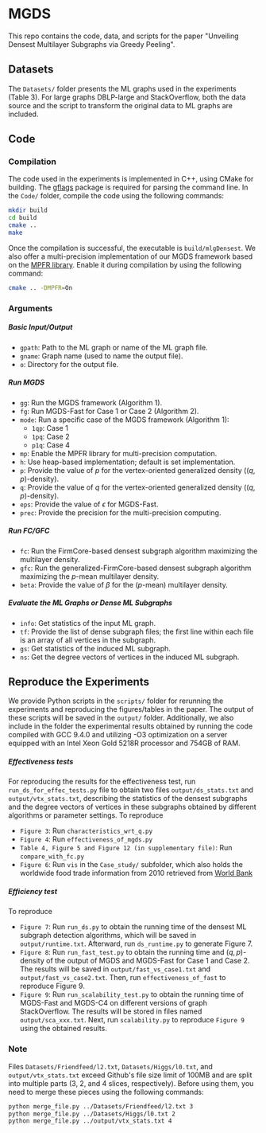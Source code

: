 # MGDS

This repo contains the code, data, and scripts for the paper "Unveiling Densest Multilayer Subgraphs via Greedy Peeling".
## Datasets


The `Datasets/` folder presents the ML graphs used in the experiments (Table 3). For large graphs DBLP-large and StackOverflow, both the data source and the script to transform the original data to ML graphs are included.

## Code


### Compilation

The code used in the experiments is implemented in C++, using CMake for building. The [gflags](https://github.com/gflags/gflags) package is required for parsing the command line. In the `Code/` folder, compile the code using the following commands:
```bash
mkdir build 
cd build 
cmake ..
make
```

Once the compilation is successful, the executable is `build/mlgDensest`. We also offer a multi-precision implementation of our MGDS framework based on the [MPFR library](https://www.mpfr.org/). Enable it during compilation by using the following command:
```bash
cmake .. -DMPFR=On
```

### Arguments
##### Basic Input/Output
- `gpath`: Path to the ML graph or name of the ML graph file.
- `gname`: Graph name (used to name the output file).
- `o`: Directory for the output file.
##### Run MGDS
- `gg`: Run the MGDS framework (Algorithm 1).
- `fg`: Run MGDS-Fast for Case 1 or Case 2 (Algorithm 2).
- `mode`: Run a specific case of the MGDS framework (Algorithm 1):
    - `1qp`: Case 1
    - `1pq`: Case 2
    - `p1q`: Case 4
- `mp`: Enable the MPFR library for multi-precision computation.
- `h`: Use heap-based implementation; default is set implementation.
- `p`: Provide the value of $p$ for the vertex-oriented generalized density ($(q, p)$-density).
- `q`: Provide the value of $q$ for the vertex-oriented generalized density ($(q, p)$-density).
- `eps`: Provide the value of $\epsilon$ for MGDS-Fast.
- `prec`: Provide the precision for the multi-precision computing.
##### Run FC/GFC
- `fc`: Run the FirmCore-based densest subgraph algorithm maximizing the multilayer density.
- `gfc`: Run the generalized-FirmCore-based densest subgraph algorithm maximizing the $p$-mean multilayer density.
- `beta`: Provide the value of $\beta$ for the ($p$-mean) multilayer density.
##### Evaluate the ML Graphs or Dense ML Subgraphs
- `info`: Get statistics of the input ML graph.
- `tf`: Provide the list of dense subgraph files; the first line within each file is an array of all vertices in the subgraph.
- `gs`: Get statistics of the induced ML subgraph.
- `ns`: Get the degree vectors of vertices in the induced ML subgraph.

## Reproduce the Experiments

We provide Python scripts in the `scripts/` folder for rerunning the experiments and reproducing the figures/tables in the paper. The output of these scripts will be saved in the `output/` folder. Additionally, we also include in the folder the experimental results obtained by running the code compiled with GCC 9.4.0 and utilizing -O3 optimization on a server equipped with an Intel Xeon Gold 5218R processor and 754GB of RAM.
##### Effectiveness tests
For reproducing the results for the effectiveness test, run `run_ds_for_effec_tests.py` file to obtain two files `output/ds_stats.txt` and `output/vtx_stats.txt`, describing the statistics of the densest subgraphs and the degree vectors of vertices in these subgraphs obtained by different algorithms or parameter settings. To reproduce
- `Figure 3`: Run `characteristics_wrt_q.py`
- `Figure 4`: Run `effectiveness_of_mgds.py`
- `Table 4, Figure 5 and Figure 12 (in supplementary file)`: Run `compare_with_fc.py`
- `Figure 6`: Run `vis` in the `Case_study/` subfolder, which also holds the worldwide food trade information from 2010 retrieved from [World Bank](https://wits.worldbank.org/CountryProfile/en/Country/WLD/Year/2010/TradeFlow/EXPIMP/Partner/by-country/Product/16-24_FoodProd#)
##### Efficiency test
To reproduce
- `Figure 7`: Run `run_ds.py` to obtain the running time of the densest ML subgraph detection algorithms, which will be saved in `output/runtime.txt`. Afterward, run `ds_runtime.py` to generate Figure 7.
- `Figure 8`: Run `run_fast_test.py` to obtain the running time and $(q, p)$-density of the output of MGDS and MGDS-Fast for Case 1 and Case 2. The results will be saved in `output/fast_vs_case1.txt` and `output/fast_vs_case2.txt`. Then, run `effectiveness_of_fast` to reproduce Figure 9.
- `Figure 9`: Run `run_scalability_test.py` to obtain the running time of MGDS-Fast and MGDS-C4 on different versions of graph StackOverflow.  The results will be stored in files named `output/sca_xxx.txt`. Next, run `scalability.py` to reproduce `Figure 9` using the obtained results. 


### Note
Files `Datasets/Friendfeed/l2.txt`, `Datasets/Higgs/l0.txt`, and `output/vtx_stats.txt` exceed Github's file size limit of 100MB and are split into multiple parts (3, 2, and 4 slices, respectively). Before using them, you need to merge these pieces using the following commands:

```bash
python merge_file.py ../Datasets/Friendfeed/l2.txt 3
python merge_file.py ../Datasets/Higgs/l0.txt 2
python merge_file.py ../output/vtx_stats.txt 4
```
